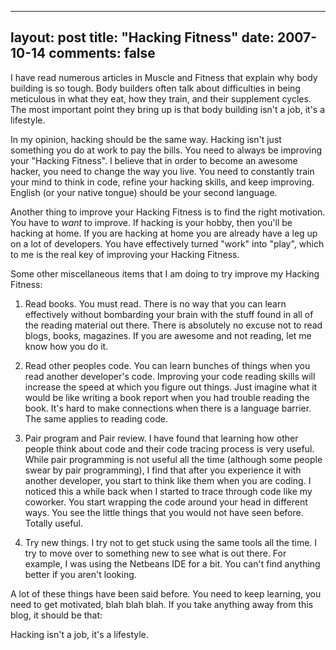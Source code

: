 
---
layout: post
title: "Hacking Fitness"
date: 2007-10-14
comments: false
---


I have read numerous articles in Muscle and Fitness that explain why body building is so tough.  Body builders often talk about difficulties in being meticulous in what they eat, how they train, and their supplement cycles.  The most important point they bring up is that body building isn't a job, it's a lifestyle.

In my opinion, hacking should be the same way.  Hacking isn't just something you do at work to pay the bills.  You need to always be improving your "Hacking Fitness".  I believe that in order to become an awesome hacker, you need to change the way you live.  You need to constantly train your mind to think in code, refine your hacking skills, and keep improving.  English (or your native tongue) should be your second language.

Another thing to improve your Hacking Fitness is to find the right motivation.  You have to _want_ to improve.  If hacking is your hobby, then you'll be hacking at home.  If you are hacking at home you are already have a leg up on a lot of developers.  You have effectively turned "work" into "play", which to me is the real key of improving your Hacking Fitness.

Some other miscellaneous items that I am doing to try improve my Hacking Fitness: 

1. Read books. You must read.  There is no way that you can learn effectively without bombarding your brain with the stuff found in all of the reading material out there.  There is absolutely no excuse not to read blogs, books, magazines.  If you are awesome and not reading, let me know how you do it. 

2. Read other peoples code.  You can learn bunches of things when you read another developer's code.  Improving your code reading skills will increase the speed at which you figure out things.  Just imagine what it would be like writing a book report when you had trouble reading the book.  It's hard to make connections when there is a language barrier.  The same applies to reading code. 

3. Pair program and Pair review.  I have found that learning how other people think about code and their code tracing process is very useful.  While pair programming is not useful all the time (although some people swear by pair programming), I find that after you experience it with another developer, you start to think like them when you are coding.  I noticed this a while back when I started to trace through code like my coworker.  You start wrapping the code around your head in different ways.  You see the little things that you would not have seen before.  Totally useful. 

4. Try new things.  I try not to get stuck using the same tools all the time.  I try to move over to something new to see what is out there.  For example, I was using the Netbeans IDE for a bit.  You can't find anything better if you aren't looking.

A lot of these things have been said before.  You need to keep learning, you need to get motivated, blah blah blah.  If you take anything away from this blog, it should be that:

Hacking isn't a job, it's a lifestyle.
